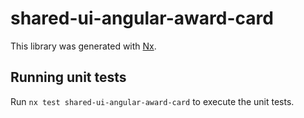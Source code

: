 # shared-ui-angular-award-card

This library was generated with [Nx](https://nx.dev).

## Running unit tests

Run `nx test shared-ui-angular-award-card` to execute the unit tests.
